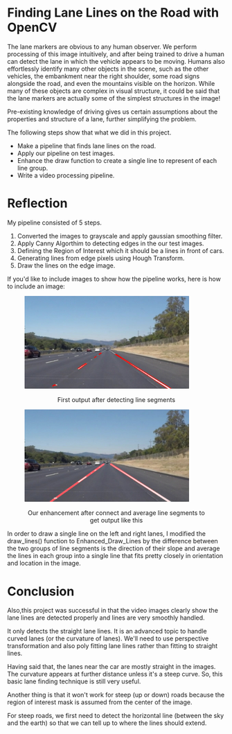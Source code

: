 # Finding Lane Lines on the Road with OpenCV

The lane markers are obvious to any human observer. We perform processing of this image intuitively, and after being trained to drive a human can detect the lane in which the vehicle appears to be moving. Humans also effortlessly identify many other objects in the scene, such as the other vehicles, the embankment near the right shoulder, some road signs alongside the road, and even the mountains visible on the horizon. While many of these objects are complex in visual structure, it could be said that the lane markers are actually some of the simplest structures in the image!

Pre-existing knowledge of driving gives us certain assumptions about the properties and structure of a lane, further simplifying the problem.

The following steps show that what we did in this project.
  - Make a pipeline that finds lane lines on the road.
  - Apply our pipeline on test images.
  - Enhance the draw function to create a single line to represent of each line group.
  - Write a video processing pipeline.

# Reflection

My pipeline consisted of 5 steps. 
1) Converted the images to grayscale and apply gaussian smoothing filter.
2) Apply Canny Algorthim to detecting edges in the our test images.
3) Defining the Region of Interest which it should be a lines in front of cars.
4) Generating lines from edge pixels using Hough Transform.
5) Draw the lines on the edge image.

If you'd like to include images to show how the pipeline works, here is how to include an image:
<figure>
 <img src="examples/line-segments-example.jpg" width="380" alt="Combined Image" />
 <figcaption>
 <p></p> 
 <p style="text-align: center;"> First output after detecting line segments </p> 
 </figcaption>
</figure>
 <p></p> 
<figure>
 <img src="examples/laneLines_thirdPass.jpg" width="380" alt="Combined Image" />
 <figcaption>
 <p></p> 
 <p style="text-align: center;"> Our enhancement after connect and average line segments to get output like this</p> 
 </figcaption>
</figure>

In order to draw a single line on the left and right lanes, I modified the draw_lines() function to Enhanced_Draw_Lines by the difference between the two groups of line segments is the direction of their slope and average the lines in each group into a single line that fits pretty closely in orientation and location in the image.

# Conclusion
Also,this project was successful in that the video images clearly show the lane lines are detected properly and lines are very smoothly handled. 

It only detects the straight lane lines. It is an advanced topic to handle curved lanes (or the curvature of lanes). We'll need to use perspective transformation and also poly fitting lane lines rather than fitting to straight lines.

Having said that, the lanes near the car are mostly straight in the images. The curvature appears at further distance unless it's a steep curve. So, this basic lane finding technique is still very useful.

Another thing is that it won't work for steep (up or down) roads because the region of interest mask is assumed from the center of the image.

For steep roads, we first need to detect the horizontal line (between the sky and the earth) so that we can tell up to where the lines should extend.